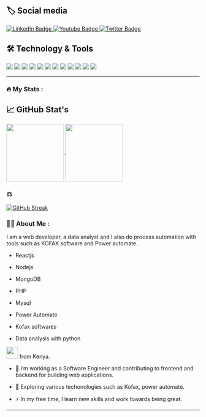  ## 🏷️ Social media
  
 <div id="badges">
  <a href="https://www.linkedin.com/in/fidelis-waweru-97645b166">
    <img src="https://img.shields.io/badge/LinkedIn-blue?style=for-the-badge&logo=linkedin&logoColor=white" alt="LinkedIn Badge"/>
  </a>
  <a href="https://www.youtube.com/channel/UCrK0yxpGiucawvnHF_ETLgA">
    <img src="https://img.shields.io/badge/YouTube-red?style=for-the-badge&logo=youtube&logoColor=white" alt="Youtube Badge"/>
  </a>
  <a href="https://twitter.com/Fidelis52486518">
    <img src="https://img.shields.io/badge/Twitter-blue?style=for-the-badge&logo=twitter&logoColor=white" alt="Twitter Badge"/>
  </a>
</div>
  
## 🛠 Technology & Tools

![](https://img.shields.io/badge/react-reactjs-informational?style=flat&logo=reactjs&labelColor=181818&logoColor=white&color=050F2C)
![](https://img.shields.io/badge/node-Nodejs-informational?style=flat&logo=Nodejs&labelColor=181818&logoColor=white&color=050F2C)
![](https://img.shields.io/badge/OS-Linux-informational?style=flat&logo=linux&labelColor=181818&logoColor=white&color=050F2C)
![](https://img.shields.io/badge/Editor-VsCode-informational?style=flat&logo=visual-studio-code&labelColor=181818&logoColor=white&color=050F2C)
![](https://img.shields.io/badge/Code-Python-informational?style=flat&logo=python&labelColor=181818&logoColor=white&color=050F2C)
![](https://img.shields.io/badge/Web-Django-informational?style=flat&logo=django&labelColor=181818&logoColor=white&color=050F2C)
![](https://img.shields.io/badge/Code-Javascript-informational?style=flat&logo=javascript&labelColor=181818&logoColor=white&color=050F2C)
![](https://img.shields.io/badge/Shell-Bash-informational?style=flat&logo=gnu-bash&&labelColor=181818&logoColor=white&color=050F2C)
![](https://img.shields.io/badge/Tools-Git-informational?style=flat&logo=git&labelColor=181818&logoColor=white&color=050F2C)
![](https://img.shields.io/badge/Tools-MySQL-informational?style=flat&logo=mysql&labelColor=181818&logoColor=white&color=050F2C)
![](https://img.shields.io/badge/Cloud-Google_Cloud-informational?style=flat&logo=google-cloud&labelColor=181818&logoColor=white&color=050F2C)
![](https://img.shields.io/badge/Cloud-Azure-informational?style=flat&logo=microsoft-azure&labelColor=181818&logoColor=white&color=050F2C)


 ---

### :fire: My Stats :
## 📈 GitHub Stat's

<a href="https://github.com/fidelis452/fidelis452">
<img align="center" src="https://github-readme-stats.vercel.app/api/top-langs/?username=fidelis452&layout=compact&heigt=&theme=algolia" height="150px">
</a>
<a href="https://github.com/fidelis452/fidelis452">
<img align="center" src="https://github-readme-stats.vercel.app/api?username=fidelis452&count_private=true&show_icons=true&theme=algolia" height="150px">
</a>

### ⚖️ 

[![GitHub Streak](http://github-readme-streak-stats.herokuapp.com?user=fidelis452&theme=tokyonight&date_format=n%2Fj%5B%2FY%5D)](https://git.io/streak-stats)

### :woman_technologist: About Me :
 <div align="left" color="blue">
I am a web developer, a data analyst and I also do process automation with tools such as KOFAX software and Power automate.
 
* Reactjs
 
* Nodejs
 
* MongoDB
 
* PHP
 
* Mysql
 
* Power Automate
 
* Kofax softwares
 
* Data analysis with python
 
 <img src="https://media.giphy.com/media/WUlplcMpOCEmTGBtBW/giphy.gif" width="30"> from Kenya.<br/>
* :telescope: I’m working as a Software Engineer and contributing to frontend and backend for building web applications.

* :seedling: Exploring various techonologies such as Kofax, power automate.

* :zap: In my free time, I learn new skills and work towards being great.
 
 ---
<div id="header" align="center">
  <img sr
       </div>

<!--
**fidleis452/fidelis452** is a ✨ _special_ ✨ repository because its `README.md` (this file) appears on your GitHub profile.

Here are some ideas to get you started:

- 🔭 I’m currently working on ...
- 🌱 I’m currently learning ...
- 👯 I’m looking to collaborate on ...
- 🤔 I’m looking for help with ...
- 💬 Ask me about ...
- 📫 How to reach me: ...
- 😄 Pronouns: ...
- ⚡ Fun fact: ...
  -->

